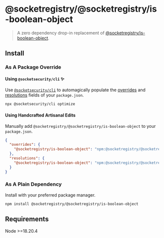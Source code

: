 # @socketregistry/@socketregistry/is-boolean-object

> A zero dependency drop-in replacement of
> [@socketregistry/is-boolean-object](https://www.npmjs.com/package/@socketregistry/is-boolean-object).

## Install

### As A Package Override

#### Using `@socketsecurity/cli` :sparkles:

Use [`@socketsecurity/cli`](https://www.npmjs.com/package/@socketsecurity/cli)
to automagically populate the
[overrides](https://docs.npmjs.com/cli/v9/configuring-npm/package-json#overrides)
and [resolutions](https://yarnpkg.com/configuration/manifest#resolutions) fields
of your `package.json`.

```sh
npx @socketsecurity/cli optimize
```

#### Using Handcrafted Artisanal Edits

Manually add `@socketregistry/@socketregistry/is-boolean-object` to your
`package.json`.

```json
{
  "overrides": {
    "@socketregistry/is-boolean-object": "npm:@socketregistry/@socketregistry/is-boolean-object@^1"
  },
  "resolutions": {
    "@socketregistry/is-boolean-object": "npm:@socketregistry/@socketregistry/is-boolean-object@^1"
  }
}
```

### As A Plain Dependency

Install with your preferred package manager.

```sh
npm install @socketregistry/@socketregistry/is-boolean-object
```

## Requirements

Node &gt;=18.20.4
